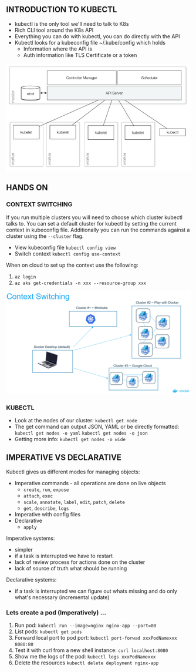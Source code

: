 ## INTRODUCTION TO KUBECTL

* kubectl is the only tool we'll need to talk to K8s
* Rich CLI tool around the K8s API
* Everything you can do with kubectl, you can do directly with the API
* Kubectl looks for a kubeconfig file ~/.kube/config which holds
    * Information where the API is
    * Auth information like TLS Certificate or a token

![Kubectl - API Server](images/kubectl-api.png "Kubectl - API Server") 

## HANDS ON

### CONTEXT SWITCHING

If you run multiple clusters you will need to choose which cluster kubectl talks to. You can set a default cluster for kubectl by 
setting the current context in kubeconfig file. Additionally you can run the commands against a cluster using the `--cluster` flag.

* View kubeconfig file `kubectl config view`
* Switch context `kubectl config use-context`

When on cloud to set up the context use the following:
1. `az login`
2. `az aks get-credentials -n xxx --resource-group xxx` 

![Context Switching](images/context_switching.png "Context Switching") 

### KUBECTL

* Look at the nodes of our cluster: `kubectl get node`
* The get command can output JSON, YAML or be directly formatted: `kubectl get nodes -o yaml` `kubectl get nodes -o json`
* Getting more info: `kubectl get nodes -o wide`

## IMPERATIVE VS DECLARATIVE

Kubectl gives us different modes for managing objects:

* Imperative commands - all operations are done on live objects
    * `create`, `run`, `expose`
    * `attach`, `exec`
    * `scale`, `annotate`, `label`, `edit`, `patch`, `delete`
    * `get`, `describe`, `logs`
* Imperative with config files
* Declarative 
    * `apply`

Imperative systems:

* simpler
* if a task is interrupted we have to restart 
* lack of review process for actions done on the cluster
* lack of source of truth what should be running

Declarative systems:

* if a task is interrupted we can figure out whats missing and do only what's necessary (incremental update)

### Lets create a pod (Imperatively) ...

1. Run pod: `kubectl run --image=nginx nginx-app --port=80`
2. List pods: `kubectl get pods`
3. Forward local port to pod port: `kubectl port-forwad xxxPodNamexxx 8080:80`
4. Test it with curl from a new shell instance: `curl localhost:8080`
5. Show me the logs of the pod: `kubectl logs xxxPodNamexxx`
6. Delete the resources `kubectl delete deployment nginx-app`